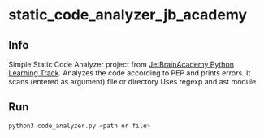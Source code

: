 # static_code_analyzer_jb_academy

## Info

Simple Static Code Analyzer  project from <a href="https://hyperskill.org/projects/112?track=2">JetBrainAcademy Python Learning Track</a>.
Analyzes the code according to PEP and prints errors. It scans (entered as argument) file or directory
Uses regexp and ast module

## Run
```sh
python3 code_analyzer.py <path or file>
```
